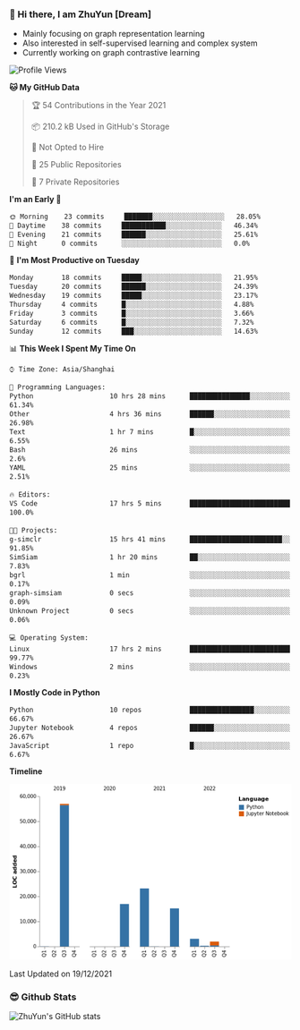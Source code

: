 ### 👋 Hi there, I am ZhuYun [Dream]

- Mainly focusing on graph representation learning
- Also interested in self-supervised learning and complex system
- Currently working on graph contrastive learning

<!--START_SECTION:waka-->
![Profile Views](http://img.shields.io/badge/Profile%20Views-89-blue)

**🐱 My GitHub Data** 

> 🏆 54 Contributions in the Year 2021
 > 
> 📦 210.2 kB Used in GitHub's Storage 
 > 
> 🚫 Not Opted to Hire
 > 
> 📜 25 Public Repositories 
 > 
> 🔑 7 Private Repositories  
 > 
**I'm an Early 🐤** 

```text
🌞 Morning    23 commits     ███████░░░░░░░░░░░░░░░░░░   28.05% 
🌆 Daytime    38 commits     ███████████░░░░░░░░░░░░░░   46.34% 
🌃 Evening    21 commits     ██████░░░░░░░░░░░░░░░░░░░   25.61% 
🌙 Night      0 commits      ░░░░░░░░░░░░░░░░░░░░░░░░░   0.0%

```
📅 **I'm Most Productive on Tuesday** 

```text
Monday       18 commits     █████░░░░░░░░░░░░░░░░░░░░   21.95% 
Tuesday      20 commits     ██████░░░░░░░░░░░░░░░░░░░   24.39% 
Wednesday    19 commits     █████░░░░░░░░░░░░░░░░░░░░   23.17% 
Thursday     4 commits      █░░░░░░░░░░░░░░░░░░░░░░░░   4.88% 
Friday       3 commits      █░░░░░░░░░░░░░░░░░░░░░░░░   3.66% 
Saturday     6 commits      █░░░░░░░░░░░░░░░░░░░░░░░░   7.32% 
Sunday       12 commits     ███░░░░░░░░░░░░░░░░░░░░░░   14.63%

```


📊 **This Week I Spent My Time On** 

```text
⌚︎ Time Zone: Asia/Shanghai

💬 Programming Languages: 
Python                   10 hrs 28 mins      ███████████████░░░░░░░░░░   61.34% 
Other                    4 hrs 36 mins       ██████░░░░░░░░░░░░░░░░░░░   26.98% 
Text                     1 hr 7 mins         █░░░░░░░░░░░░░░░░░░░░░░░░   6.55% 
Bash                     26 mins             ░░░░░░░░░░░░░░░░░░░░░░░░░   2.6% 
YAML                     25 mins             ░░░░░░░░░░░░░░░░░░░░░░░░░   2.51%

🔥 Editors: 
VS Code                  17 hrs 5 mins       █████████████████████████   100.0%

🐱‍💻 Projects: 
g-simclr                 15 hrs 41 mins      ███████████████████████░░   91.85% 
SimSiam                  1 hr 20 mins        ██░░░░░░░░░░░░░░░░░░░░░░░   7.83% 
bgrl                     1 min               ░░░░░░░░░░░░░░░░░░░░░░░░░   0.17% 
graph-simsiam            0 secs              ░░░░░░░░░░░░░░░░░░░░░░░░░   0.09% 
Unknown Project          0 secs              ░░░░░░░░░░░░░░░░░░░░░░░░░   0.06%

💻 Operating System: 
Linux                    17 hrs 2 mins       █████████████████████████   99.77% 
Windows                  2 mins              ░░░░░░░░░░░░░░░░░░░░░░░░░   0.23%

```

**I Mostly Code in Python** 

```text
Python                   10 repos            ████████████████░░░░░░░░░   66.67% 
Jupyter Notebook         4 repos             ██████░░░░░░░░░░░░░░░░░░░   26.67% 
JavaScript               1 repo              █░░░░░░░░░░░░░░░░░░░░░░░░   6.67%

```


**Timeline**

![Chart not found](https://raw.githubusercontent.com/ZhuYun97/ZhuYun97/main/charts/bar_graph.png) 


 Last Updated on 19/12/2021
<!--END_SECTION:waka-->

### 😎 Github Stats
![ZhuYun's GitHub stats](https://github-readme-stats.vercel.app/api?username=ZhuYun97&show_icons=true&theme=onedark)
